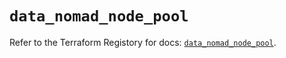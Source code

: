 # `data_nomad_node_pool`

Refer to the Terraform Registory for docs: [`data_nomad_node_pool`](https://registry.terraform.io/providers/hashicorp/nomad/2.1.0/docs/data-sources/node_pool).
